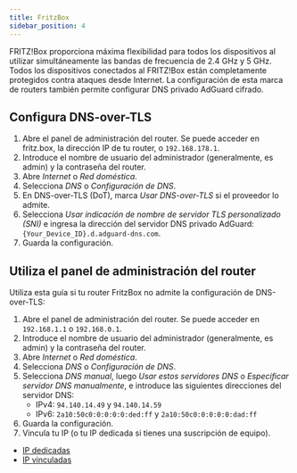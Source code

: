 ```yaml
---
title: FritzBox
sidebar_position: 4
---
```


FRITZ!Box proporciona máxima flexibilidad para todos los dispositivos al utilizar simultáneamente las bandas de frecuencia de 2.4 GHz y 5 GHz. Todos los dispositivos conectados al FRITZ!Box están completamente protegidos contra ataques desde Internet. La configuración de esta marca de routers también permite configurar DNS privado AdGuard cifrado.

## Configura DNS-over-TLS

1. Abre el panel de administración del router. Se puede acceder en fritz.box, la dirección IP de tu router, o `192.168.178.1`.
2. Introduce el nombre de usuario del administrador (generalmente, es admin) y la contraseña del router.
3. Abre _Internet_ o _Red doméstica_.
4. Selecciona _DNS_ o _Configuración de DNS_.
5. En DNS-over-TLS (DoT), marca _Usar DNS-over-TLS_ si el proveedor lo admite.
6. Selecciona _Usar indicación de nombre de servidor TLS personalizado (SNI)_ e ingresa la dirección del servidor DNS privado AdGuard:  `{Your_Device_ID}.d.adguard-dns.com`.
7. Guarda la configuración.

## Utiliza el panel de administración del router

Utiliza esta guía si tu router FritzBox no admite la configuración de DNS-over-TLS:

1. Abre el panel de administración del router. Se puede acceder en `192.168.1.1` o `192.168.0.1`.
2. Introduce el nombre de usuario del administrador (generalmente, es admin) y la contraseña del router.
3. Abre _Internet_ o _Red doméstica_.
4. Selecciona _DNS_ o _Configuración de DNS_.
5. Selecciona _DNS manual_, luego _Usar estos servidores DNS_ o _Especificar servidor DNS manualmente_, e introduce las siguientes direcciones del servidor DNS:
   - IPv4: `94.140.14.49` y `94.140.14.59`
   - IPv6: `2a10:50c0:0:0:0:0:ded:ff` y `2a10:50c0:0:0:0:0:dad:ff`
6. Guarda la configuración.
7. Vincula tu IP (o tu IP dedicada si tienes una suscripción de equipo).

- [IP dedicadas](/private-dns/connect-devices/other-options/dedicated-ip.md)
- [IP vinculadas](/private-dns/connect-devices/other-options/linked-ip.md)
